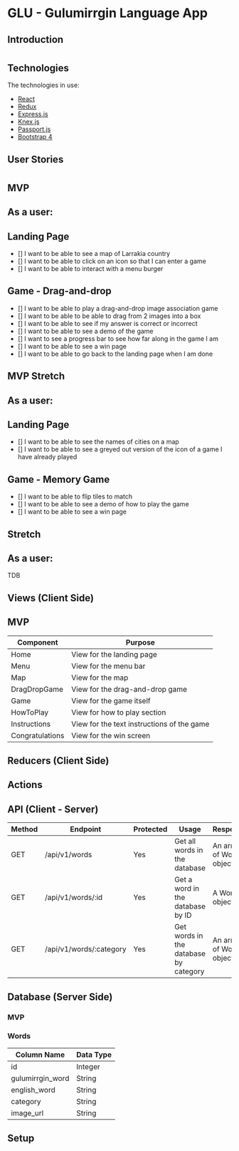 # GLU - Gulumirrgin Language App

## Introduction
#

## Technologies

The technologies in use:

* [React](https://reactjs.org/docs/getting-started.html)
* [Redux](https://redux.js.org/introduction/getting-started)
* [Express.js](https://expressjs.com/en/starter/installing.html)
* [Knex.js](http://knexjs.org/)
* [Passport.js](http://www.passportjs.org/docs/)
* [Bootstrap 4](https://getbootstrap.com/docs/4.4/getting-started/introduction/)

## User Stories
#
## MVP
## As a user:

## Landing Page
- [] I want to be able to see a map of Larrakia country
- [] I want to be able to click on an icon so that I can enter a game
- [] I want to be able to interact with a menu burger

## Game - Drag-and-drop
- [] I want to be able to play a drag-and-drop image association game
- [] I want to be able to be able to drag from 2 images into a box
- [] I want to be able to see if my answer is correct or incorrect
- [] I want to be able to see a demo of the game
- [] I want to see a progress bar to see how far along in the game I am
- [] I want to be able to see a win page
- [] I want to be able to go back to the landing page when I am done

## MVP Stretch

## As a user:

## Landing Page
- [] I want to be able to see the names of cities on a map
- [] I want to be able to see a greyed out version of the icon of a game I have already played

## Game - Memory Game
- [] I want to be able to flip tiles to match
- [] I want to be able to see a demo of how to play the game
- [] I want to be able to see a win page

## Stretch

## As a user:
TDB

## Views (Client Side)
## MVP
 | Component | Purpose |
 | --- | --- |
 | Home | View for the landing page
 | Menu | View for the menu bar
 | Map | View for the map
 | DragDropGame | View for the drag-and-drop game
 | Game | View for the game itself
 | HowToPlay | View for how to play section
 | Instructions | View for the text instructions of the game
 | Congratulations | View for the win screen

## Reducers (Client Side)

## Actions

## API (Client - Server)

| Method | Endpoint | Protected | Usage | Response |
| --- | --- | --- | --- | --- |
| GET | /api/v1/words | Yes | Get all words in the database | An array of Words objects |
| GET | /api/v1/words/:id | Yes | Get a word in the database by ID | A Wor object |
| GET | /api/v1/words/:category | Yes | Get words in the database by category | An array of Words object |

## Database (Server Side)
### MVP

### Words
| Column Name | Data Type |
| --- | --- |
| id | Integer |
| gulumirrgin_word | String |
| english_word | String |
| category | String |
| image_url | String |

## Setup

